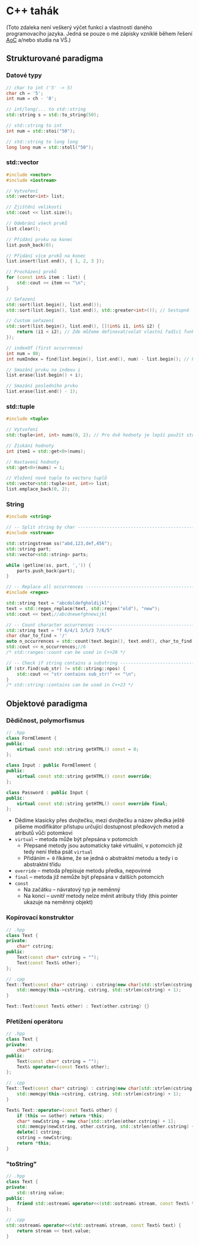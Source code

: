 # C++ tahák

(Toto zdaleka není veškerý výčet funkcí a vlastností daného programovacího jazyka. Jedná se pouze o&nbsp;mé zápisky vzniklé během řešení [AoC](https://github.com/RDMCz/AdventOfCode) a/nebo studia na VŠ.)

## Strukturované paradigma

### Datové typy

```cpp
// char to int ('5' -> 5)
char ch = '5';
int num = ch - '0';

// int/long/... to std::string
std::string s = std::to_string(50);

// std::string to int
int num = std::stoi("50");

// std::string to long long
long long num = std::stoll("50");
```

### std::vector

```cpp
#include <vector>
#include <iostream>

// Vytvoření
std::vector<int> list;

// Zjištění velikosti
std::cout << list.size();

// Odebrání všech prvků
list.clear();

// Přidání prvku na konec
list.push_back(0);

// Přidání více prvků na konec
list.insert(list.end(), { 1, 2, 3 });

// Procházení prvků
for (const int& item : list) {
    std::cout << item << "\n";
}

// Seřazení
std::sort(list.begin(), list.end());
std::sort(list.begin(), list.end(), std::greater<int>()); // Sestupně

// Custom seřazení
std::sort(list.begin(), list.end(), [](int& i1, int& i2) {
    return (i1 < i2); // Zde můžeme definovat/volat vlastní řadící funkci
});

// indexOf (first occurrence)
int num = 80;
int numIndex = find(list.begin(), list.end(), num) - list.begin(); // Při žádné shodě vrací list.size() (out of bounds!)

// Smazání prvku na indexu i
list.erase(list.begin() + i);

// Smazání posledního prvku
list.erase(list.end() - 1);
```

### std::tuple

```cpp
#include <tuple>

// Vytvoření
std::tuple<int, int> nums(0, 2); // Pro dvě hodnoty je lepší použít std::pair

// Získání hodnoty
int item1 = std::get<0>(nums);

// Nastavení hodnoty
std::get<0>(nums) = 1;

// Vložení nové tuple to vectoru tuplů
std::vector<std::tuple<int, int>> list;
list.emplace_back(0, 2);
```

### String

```cpp
#include <string>

// -- Split string by char ---------------------------------------------------------------
#include <sstream>

std::stringstream ss("abd,123,def,456");
std::string part;
std::vector<std::string> parts;

while (getline(ss, part, ',')) {
    parts.push_back(part);
}

// -- Replace all occurrences ------------------------------------------------------------
#include <regex>

std::string text = "abcdoldefgholdijkl";
text = std::regex_replace(text, std::regex("old"), "new");
std::cout << text;//abcdnewefghnewijkl

// -- Count character occurrences --------------------------------------------------------
std::string text = "f 6/4/1 3/5/3 7/6/5"
char char_to_find = '/'
auto n_occurrences = std::count(text.begin(), text.end(), char_to_find);
std::cout << n_occurrences;//6
/* std::ranges::count can be used in C++20 */

// -- Check if string contains a substring ------------------------------------------------
if (str.find(sub_str) != std::string::npos) {
    std::cout << "str contains sub_str!" << "\n";
}
/* std::string::contains can be used in C++23 */
```

## Objektové paradigma

### Dědičnost, polymorfismus

```cpp
// .hpp
class FormElement {
public:
    virtual const std::string getHTML() const = 0;
};

class Input : public FormElement {
public:
    virtual const std::string getHTML() const override;
};

class Password : public Input {
public:
    virtual const std::string getHTML() const override final;
};
```

* Dědíme klasicky přes dvojtečku, mezi dvojtečku a název předka ještě píšeme modifikátor přístupu určující dostupnost předkových metod a atributů vůči potomkovi
* `virtual` – metoda může být přepsána v potomcích
  * Přepsané metody jsou automaticky také virtuální, v potomcích již tedy není třeba psát `virtual`
  * Přidáním `= 0` říkáme, že se jedná o abstraktní metodu a tedy i o abstraktní třídu
* `override` – metoda přepisuje metodu předka, nepovinné
* `final` – metoda již nemůže být přepsána v dalších potomcích
* `const`
  * Na začátku – návratový typ je neměnný
  * Na konci – uvnitř metody nelze měnit atributy třídy (this pointer ukazuje na neměnný objekt)

### Kopírovací konstruktor

```cpp
// .hpp
class Text {
private:
    char* cstring;
public:
    Text(const char* cstring = "");
    Text(const Text& other);
};

// .cpp
Text::Text(const char* cstring) : cstring(new char[std::strlen(cstring) + 1]) {
    std::memcpy(this->cstring, cstring, std::strlen(cstring) + 1);
}

Text::Text(const Text& other) : Text(other.cstring) {}
```

### Přetížení operátoru

```cpp
// .hpp
class Text {
private:
    char* cstring;
public:
    Text(const char* cstring = "");
    Text& operator=(const Text& other);
};

// .cpp
Text::Text(const char* cstring) : cstring(new char[std::strlen(cstring) + 1]) {
    std::memcpy(this->cstring, cstring, std::strlen(cstring) + 1);
}

Text& Text::operator=(const Text& other) {
    if (this == &other) return *this;
    char* newCstring = new char[std::strlen(other.cstring) + 1];
    std::memcpy(newCstring, other.cstring, std::strlen(other.cstring) + 1);
    delete[] cstring;
    cstring = newCstring;
    return *this;
}
```

### "toString"

```cpp
// .hpp
class Text {
private:
    std::string value;
public:
    friend std::ostream& operator<<(std::ostream& stream, const Text& text);
};

// .cpp
std::ostream& operator<<(std::ostream& stream, const Text& text) {
    return stream << text.value;
}
```
